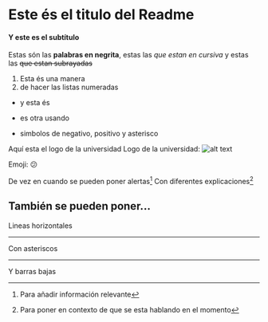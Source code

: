 # Este és el titulo del Readme
#### Y este es el subtítulo
Estas són las **palabras en negrita**, estas las *que estan en cursiva* y estas las ~~que estan subrayadas~~

1. Esta és una manera
2. de hacer las listas numeradas
* y esta és
+ es otra usando
- simbolos de negativo, positivo y asterisco

Aquí esta el logo de la universidad
Logo de la universidad:
![alt text](https://creas-ids.es/wp-content/uploads/2019/03/logo-uji-1.jpg "Logo Uji")

Emoji: 😕

De vez en cuando se pueden poner alertas[^1]
Con diferentes explicaciones[^2]

[^1]: Para añadir información relevante
[^2]: Para poner en contexto de que se esta hablando en el momento

También se pueden poner...
---
Lineas horizontales
***
Con asteriscos
___
Y barras bajas

